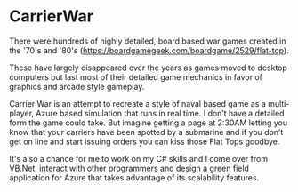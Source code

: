 # CarrierWar
There were hundreds of highly detailed, board based war games created in the '70's and '80's (https://boardgamegeek.com/boardgame/2529/flat-top).

These have largely disappeared over the years as games moved to desktop computers but last most of their detailed game mechanics
in favor of graphics and arcade style gameplay.

Carrier War is an attempt to recreate a style of naval based game as a multi-player, Azure based simulation that runs in real time. 
I don’t have a detailed form the game could take. But imagine getting a page at 2:30AM letting you know that your carriers have
been spotted by a submarine and if you don’t get on line and start issuing orders you can kiss those Flat Tops goodbye.

It's also a chance for me to work on my C# skills and I come over from VB.Net, interact with other programmers and design a green field
application for Azure that takes advantage of its scalability features.






